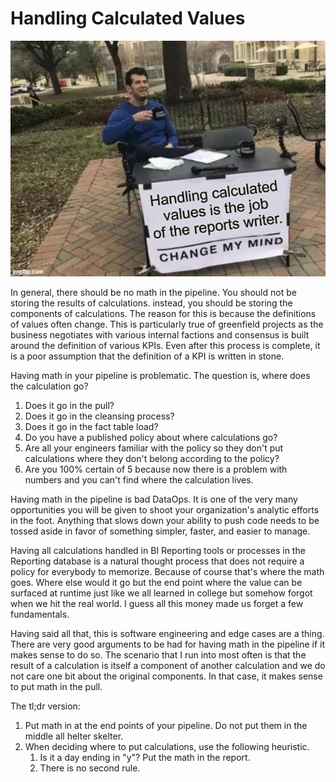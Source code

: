 # Handling Calculated Values

![](../.gitbook/assets/4rdkfl.jpg)

In general, there should be no math in the pipeline. You should not be storing the results of calculations. instead, you should be storing the components of calculations. The reason for this is because the definitions of values often change. This is particularly true of greenfield projects as the business negotiates with various internal factions and consensus is built around the definition of various KPIs. Even after this process is complete, it is a poor assumption that the definition of a KPI is written in stone.

Having math in your pipeline is problematic. The question is, where does the calculation go?

1. Does it go in the pull?
2. Does it go in the cleansing process?
3. Does it go in the fact table load?
4. Do you have a published policy about where calculations go?
5. Are all your engineers familiar with the policy so they don't put calculations where they don't belong according to the policy?
6. Are you 100% certain of 5 because now there is a problem with numbers and you can't find where the calculation lives.

Having math in the pipeline is bad DataOps. It is one of the very many opportunities you will be given to shoot your organization's analytic efforts in the foot. Anything that slows down your ability to push code needs to be tossed aside in favor of something simpler, faster, and easier to manage.

Having all calculations handled in BI Reporting tools or processes in the Reporting database is a natural thought process that does not require a policy for everybody to memorize. Because of course that's where the math goes. Where else would it go but the end point where the value can be surfaced at runtime just like we all learned in college but somehow forgot when we hit the real world. I guess all this money made us forget a few fundamentals.

Having said all that, this is software engineering and edge cases are a thing. There are very good arguments to be had for having math in the pipeline if it makes sense to do so. The scenario that I run into most often is that the result of a calculation is itself a component of another calculation and we do not care one bit about the original components. In that case, it makes sense to put math in the pull.

The tl;dr version:

1. Put math in at the end points of your pipeline. Do not put them in the middle all helter skelter.
2. When deciding where to put calculations, use the following heuristic.
   1. Is it a day ending in "y"? Put the math in the report.
   2. There is no second rule.

